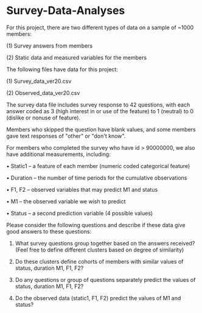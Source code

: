 # Survey-Data-Analyses

For this project, there are two different types of data on a sample of ~1000 members:

(1) Survey answers from members

(2) Static data and measured variables for the members

The following files have data for this project:

(1) Survey_data_ver20.csv

(2) Observed_data_ver20.csv
 
The survey data file includes survey response to 42 questions, with each answer coded as 3 (high interest in or use of the feature) to 1 (neutral) to 0 (dislike or nonuse of feature).

Members who skipped the question have blank values, and some members gave text responses of "other" or "don't know".

For members who completed the survey who have id > 90000000, we also have additional measurements, including:

• Static1 – a feature of each member (numeric coded categorical feature)

• Duration – the number of time periods for the cumulative observations

• F1, F2 – observed variables that may predict M1 and status

• M1 – the observed variable we wish to predict

• Status – a second prediction variable (4 possible values)

Please consider the following questions and describe if these data give good answers to these questions:

1. What survey questions group together based on the answers received? (Feel free to define different clusters based on degree of similarity)

2. Do these clusters define cohorts of members with similar values of status, duration M1, F1, F2?

3. Do any questions or group of questions separately predict the values of status, duration M1, F1, F2?

4. Do the observed data (static1, F1, F2) predict the values of M1 and status?
